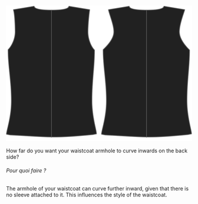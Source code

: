 ![Back inset](backinset.svg)

How far do you want your waistcoat armhole to curve inwards on the back side?

<Note>

###### Pour quoi faire ?

The armhole of your waistcoat can curve further inward, given that there is no sleeve attached to it.
This influences the style of the waistcoat.

</Note>

